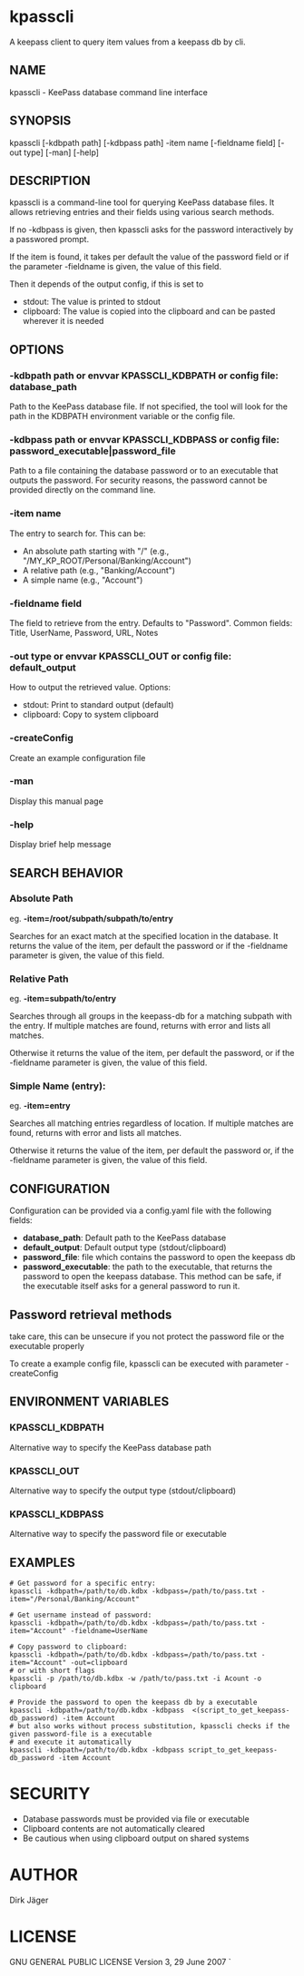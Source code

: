 # kpasscli

A keepass client to query item values from a keepass db by cli.


## NAME
kpasscli - KeePass database command line interface

## SYNOPSIS
kpasscli [-kdbpath path] [-kdbpass path] -item name [-fieldname field] [-out type] [-man] [-help]

## DESCRIPTION
kpasscli is a command-line tool for querying KeePass database files.
It allows retrieving entries and their fields using various search methods.

If no -kdbpass is given, then kpasscli asks for the password interactively by a passwored prompt.

If the item is found, it takes per default the value of the password field or if the parameter -fieldname is given, the value of this field.

Then it depends of the output config, if this is set to
- stdout: The value is printed to stdout
- clipboard: The value is copied into the clipboard and can be pasted wherever it is needed

## OPTIONS

###    -kdbpath path  or envvar KPASSCLI_KDBPATH  or config file: database_path
Path to the KeePass database file. If not specified, the tool will look for
the path in the KDBPATH environment variable or the config file.

###    -kdbpass path  or envvar KPASSCLI_KDBPASS  or config file: password_executable|password_file
Path to a file containing the database password or to an executable that outputs the password. For security reasons, the password cannot be provided directly on the command line.

###    -item name
The entry to search for. This can be:
- An absolute path starting with "/" (e.g., "/MY_KP_ROOT/Personal/Banking/Account")
- A relative path (e.g., "Banking/Account")
- A simple name (e.g., "Account")

###    -fieldname field
The field to retrieve from the entry. Defaults to "Password".
Common fields: Title, UserName, Password, URL, Notes

###    -out type   or envvar KPASSCLI_OUT  or config file: default_output
How to output the retrieved value. Options:
- stdout: Print to standard output (default)
- clipboard: Copy to system clipboard

###    -createConfig
Create an example configuration file

###    -man
Display this manual page

###    -help
Display brief help message

## SEARCH BEHAVIOR
###    Absolute Path
eg. **-item=/root/subpath/subpath/to/entry**

Searches for an exact match at the specified location in the database.
It returns the value of the item, per default the password or if the -fieldname parameter is given, the value of this field.

###    Relative Path
eg. **-item=subpath/to/entry**

Searches through all groups in the keepass-db for a matching subpath with the entry.
If multiple matches are found, returns with error and lists all matches.

Otherwise it returns the value of the item, per default the password, or if the -fieldname parameter is given, the value of this field.

###    Simple Name (entry):
eg.  **-item=entry**

Searches all matching entries regardless of location.
If multiple matches are found, returns with error and lists all matches.

Otherwise it returns the value of the item, per default the password or, if the -fieldname parameter is given, the value of this field.

## CONFIGURATION

Configuration can be provided via a config.yaml file with the following fields:
- **database_path**:       Default path to the KeePass database
- **default_output**:      Default output type (stdout/clipboard)
- **password_file**:       file which contains the password to open the keepass db
- **password_executable**: the path to the executable, that returns the password to open the keepass database.
This method can be safe, if the executable itself asks for a general password to run it.
## Password retrieval methods
take care, this can be unsecure if you not protect the password file
or the executable properly

To create a example config file, kpasscli can be executed with parameter  -createConfig


## ENVIRONMENT VARIABLES
###    KPASSCLI_KDBPATH
Alternative way to specify the KeePass database path
###    KPASSCLI_OUT
Alternative way to specify the output type (stdout/clipboard)
###    KPASSCLI_KDBPASS
Alternative way to specify the password file or executable

## EXAMPLES

    # Get password for a specific entry:
    kpasscli -kdbpath=/path/to/db.kdbx -kdbpass=/path/to/pass.txt -item="/Personal/Banking/Account"

    # Get username instead of password:
    kpasscli -kdbpath=/path/to/db.kdbx -kdbpass=/path/to/pass.txt -item="Account" -fieldname=UserName

    # Copy password to clipboard:
    kpasscli -kdbpath=/path/to/db.kdbx -kdbpass=/path/to/pass.txt -item="Account" -out=clipboard
    # or with short flags
    kpasscli -p /path/to/db.kdbx -w /path/to/pass.txt -i Acount -o clipboard

    # Provide the password to open the keepass db by a executable
    kpasscli -kdbpath=/path/to/db.kdbx -kdbpass  <(script_to_get_keepass-db_password) -item Account
    # but also works without process substitution, kpasscli checks if the given password-file is a executable
    # and execute it automatically
    kpasscli -kdbpath=/path/to/db.kdbx -kdbpass script_to_get_keepass-db_password -item Account

# SECURITY
- Database passwords must be provided via file or executable
- Clipboard contents are not automatically cleared
- Be cautious when using clipboard output on shared systems

# AUTHOR
Dirk Jäger

# LICENSE
GNU GENERAL PUBLIC LICENSE Version 3, 29 June 2007
`
